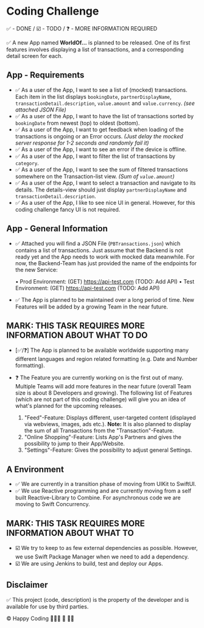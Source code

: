 # Coding Challenge

✅ - DONE / ☑️ - TODO / ❓ - MORE INFORMATION REQUIRED

✅ A new App named **WorldOf...** is planned to be released. One of its first features involves displaying a list of transactions, and a corresponding detail screen for each.

## App - Requirements

* ✅ As a user of the App, I want to see a list of (mocked) transactions. Each item in the list displays `bookingDate`, `partnerDisplayName`, `transactionDetail.description`, `value.amount` and `value.currency`. *(see attached JSON File)*
* ✅ As a user of the App, I want to have the list of transactions sorted by `bookingDate` from newest (top) to oldest (bottom).
* ✅ As a user of the App, I want to get feedback when loading of the transactions is ongoing or an Error occurs. *(Just delay the mocked server response for 1-2 seconds and randomly fail it)*
* ✅ As a user of the App, I want to see an error if the device is offline.
* ✅ As a user of the App, I want to filter the list of transactions by `category`.
* ✅ As a user of the App, I want to see the sum of filtered transactions somewhere on the Transaction-list view. *(Sum of `value.amount`)*
* ✅ As a user of the App, I want to select a transaction and navigate to its details. The details-view should just display `partnerDisplayName` and `transactionDetail.description`.
* ✅ As a user of the App, I like to see nice UI in general. However, for this coding challenge fancy UI is not required.

## App - General Information

* ✅ Attached you will find a JSON File (`PBTransactions.json`) which contains a list of transactions. Just assume that the Backend is not ready yet and the App needs to work with mocked data meanwhile. For now, the Backend-Team has just provided the name of the endpoints for the new Service:

	• Prod Environment: (GET) https://api-test.com (TODO: Add API)
    	• Test Environment: (GET) https://api-test.com (TODO: Add API)

* ✅ The App is planned to be maintained over a long period of time. New Features will be added by a growing Team in the near future.

## MARK: THIS TASK REQUIRES MORE INFORMATION ABOUT WHAT TO DO

* [✅/❓] The App is planned to be available worldwide supporting many different languages and region related formatting (e.g. Date and Number formatting).

* ❓ The Feature you are currently working on is the first out of many. Multiple Teams will add more features in the near future (overall Team size is about 8 Developers and growing). The following list of Features (which are not part of this coding challenge) will give you an idea of what's planned for the upcoming releases.
 
	1. "Feed"-Feature: Displays different, user-targeted content (displayed via webviews, images, ads etc.). **Note:** It is also planned to display the sum of all Transactions from the "Transaction"-Feature.
	2. "Online Shopping"-Feature: Lists App's Partners and gives the possibility to jump to their App/Website.
	3. "Settings"-Feature: Gives the possibility to adjust general Settings.

## A Environment

* ✅ We are currently in a transition phase of moving from UIKit to SwiftUI.
* ✅ We use Reactive programming and are currently moving from a self built Reactive-Library to Combine. For asynchronous code we are moving to Swift Concurrency.

## MARK: THIS TASK REQUIRES MORE INFORMATION ABOUT WHAT TO 

* ☑️ We try to keep to as few external dependencies as possible. However, we use Swift Package Manager when we need to add a dependency.
* ☑️ We are using Jenkins to build, test and deploy our Apps.

## Disclaimer

✅ This project (code, description) is the property of the developer and is available for use by third parties. 

© Happy Coding 🧑🏽‍💻 🎁 👍🏽

